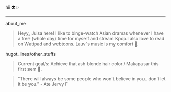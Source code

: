 hii :alien::sparkles:
***
about_me
>  Heyy, Juisa here! I like to binge-watch Asian dramas whenever I have a free (whole day) time for myself and stream Kpop.I also love to read on Wattpad and webtoons. Lauv's music is my comfort :purple_heart:.

hugot_lines/other_stuffs
> Current goal/s: Achieve that ash blonde hair color / Makapasar this first sem :pray:.

>"There will always be some people who won't believe in you.. don't let it be you." - Ate Jervy F
